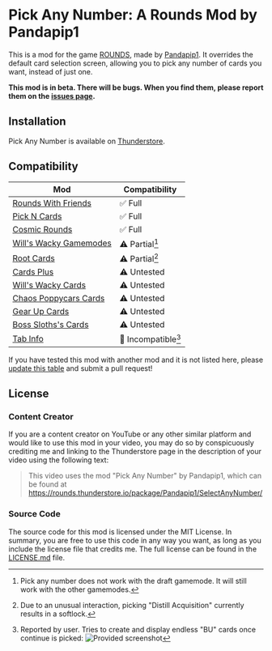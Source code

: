 # Pick Any Number: A Rounds Mod by Pandapip1

This is a mod for the game [ROUNDS](https://store.steampowered.com/app/1557740/ROUNDS/), made by [Pandapip1](https://github.com/Pandapip1). It overrides the default card selection screen, allowing you to pick any number of cards you want, instead of just one.

**This mod is in beta. There will be bugs. When you find them, please report them on the [issues page](https://github.com/Pandapip1/SelectAnyNumberRounds/issues).**

## Installation

Pick Any Number is available on [Thunderstore](https://rounds.thunderstore.io/package/Pandapip1/SelectAnyNumber/).

## Compatibility

| Mod                                                                                              | Compatibility        |
| ------------------------------------------------------------------------------------------------ | -------------------- |
| [Rounds With Friends](https://rounds.thunderstore.io/package/olavim/RoundsWithFriends/)          | ✅ Full             |
| [Pick N Cards](https://rounds.thunderstore.io/package/Pykess/Pick_N_Cards/)                      | ✅ Full             |
| [Cosmic Rounds](https://rounds.thunderstore.io/package/XAngelMoonX/CR/)                          | ✅ Full             |
| [Will's Wacky Gamemodes](https://rounds.thunderstore.io/package/willuwontu/WillsWackyGameModes/) | ⚠️ Partial[^1]      |
| [Root Cards](https://rounds.thunderstore.io/package/Root/Root_Cards/)                            | ⚠️ Partial[^2]      |
| [Cards Plus](https://rounds.thunderstore.io/package/willis81808/CardsPlus/)                      | ⚠️ Untested         |
| [Will's Wacky Cards](https://rounds.thunderstore.io/package/willuwontu/WillsWackyCards/)         | ⚠️ Untested         |
| [Chaos Poppycars Cards](https://rounds.thunderstore.io/package/poppycars/ChaosPoppycarsCards/)   | ⚠️ Untested         |
| [Gear Up Cards](https://rounds.thunderstore.io/package/GearUP/GearUpCards/)                      | ⚠️ Untested         |
| [Boss Sloths's Cards](https://rounds.thunderstore.io/package/BossSloth/BSC/)                     | ⚠️ Untested         |
| [Tab Info](https://rounds.thunderstore.io/package/willuwontu/TabInfo/)                           | 🛑 Incompatible[^3] |

If you have tested this mod with another mod and it is not listed here, please [update this table](https://github.com/Pandapip1/SelectAnyNumberRounds/edit/main/README.md) and submit a pull request!

## License

### Content Creator

If you are a content creator on YouTube or any other similar platform and would like to use this mod in your video, you may do so by conspicuously crediting me and linking to the Thunderstore page in the description of your video using the following text:

> This video uses the mod "Pick Any Number" by Pandapip1, which can be found at https://rounds.thunderstore.io/package/Pandapip1/SelectAnyNumber/

### Source Code

The source code for this mod is licensed under the MIT License. In summary, you are free to use this code in any way you want, as long as you include the license file that credits me. The full license can be found in the [LICENSE.md](LICENSE.md) file.

[^1]: Pick any number does not work with the draft gamemode. It will still work with the other gamemodes.

[^2]: Due to an unusual interaction, picking "Distill Acquisition" currently results in a softlock.

[^3]: Reported by user. Tries to create and display endless "BU" cards once continue is picked: ![Provided screenshot](https://media.discordapp.net/attachments/1095772439172091935/1096163350527881226/image.png)
